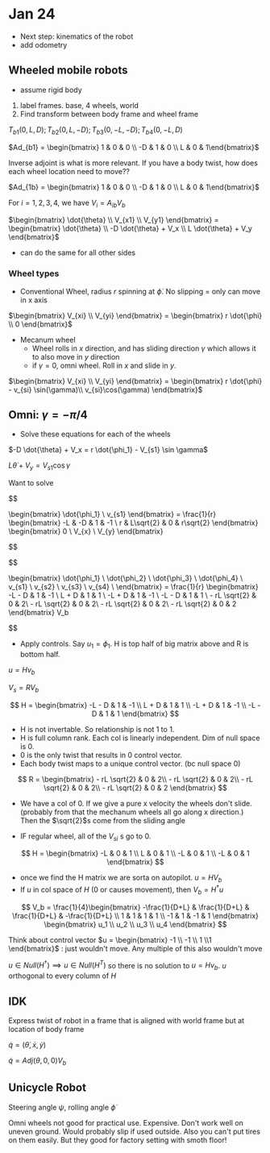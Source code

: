 # Jan 24
* Next step: kinematics of the robot
* add odometry

## Wheeled mobile robots
* assume rigid body
1. label frames. base, 4 wheels, world
2. Find transform between body frame and wheel frame

$T_{b1}(0, L, D); T_{b2}(0, L, -D); T_{b3}(0, -L, -D); T_{b4}(0, -L, D)$


$Ad_{b1} = \begin{bmatrix} 1 & 0 & 0 \\ 
                           -D & 1 & 0 \\ 
                           L & 0 & 1\end{bmatrix}$

Inverse adjoint is what is more relevant.
If you have a body twist, how does each wheel location need to move??

$Ad_{1b} = \begin{bmatrix} 1 & 0 & 0 \\ 
                           -D & 1 & 0 \\ 
                           L & 0 & 1\end{bmatrix}$


For $i = 1,2,3,4$, we have $V_i = A_{ib} V_b$

$\begin{bmatrix} \dot{\theta} \\ 
                  V_{x1} \\ 
                  V_{y1} \end{bmatrix} = 
  \begin{bmatrix} \dot{\theta} \\ 
                  -D \dot{\theta} + V_x \\ 
                  L \dot{\theta} + V_y \end{bmatrix}$

* can do the same for all other sides

### Wheel types
* Conventional Wheel, radius $r$ spinning at $\dot{\phi}$. No slipping = only can move in x axis

$\begin{bmatrix} V_{xi} \\ 
                  V_{yi} \end{bmatrix} = 
  \begin{bmatrix} r \dot{\phi} \\ 
                  0 \end{bmatrix}$


* Mecanum wheel
  * Wheel rolls in $x$ direction, and has sliding direction $\gamma$ which allows it to also move in $y$ direction
  * if $\gamma = 0$, omni wheel. Roll in $x$ and slide in $y$.

$\begin{bmatrix} V_{xi} \\ 
                  V_{yi} \end{bmatrix} = 
  \begin{bmatrix} r \dot{\phi} - v_{si} \sin(\gamma)\\ 
                  v_{si}\cos(\gamma) \end{bmatrix}$


## Omni: $\gamma = -\pi/4$

* Solve these equations for each of the wheels

$-D \dot{\theta} + V_x = r \dot{\phi_1} - V_{s1} \sin \gamma$

$L \dot{\theta} + V_y = V_{s1} \cos \gamma$

Want to solve

$$

\begin{bmatrix} \dot{\phi_1} \\ 
                  v_{s1} \end{bmatrix} 
  = \frac{1}{r}
\begin{bmatrix} -L & -D & 1 & -1 \\ 
                r & L\sqrt{2} & 0 & r\sqrt{2} \end{bmatrix}
\begin{bmatrix} 0 \\
               V_{x} \\ 
                  V_{y} \end{bmatrix}

$$


$$

\begin{bmatrix} \dot{\phi_1} \\ \dot{\phi_2} \\ \dot{\phi_3} \\ \dot{\phi_4} \\
                  v_{s1} \\ v_{s2} \\ v_{s3} \\ v_{s4} \\ \end{bmatrix} 
  = \frac{1}{r}
\begin{bmatrix} -L - D & 1 & -1 \\
                L + D & 1 & 1 \\
                -L + D & 1 & -1 \\
                -L - D & 1 & 1 \\
                - rL \sqrt{2} & 0 & 2\\
                - rL \sqrt{2} & 0 & 2\\
                - rL \sqrt{2} & 0 & 2\\
                - rL \sqrt{2} & 0 & 2
                \end{bmatrix}
V_b

$$


* Apply controls. Say $u_1 = \phi_1$. H is top half of big matrix above and R is bottom half.

$u = H v_b$

$V_s = R V_b$

$$
H = \begin{bmatrix} -L - D & 1 & -1 \\
                L + D & 1 & 1 \\
                -L + D & 1 & -1 \\
                -L - D & 1 & 1 \end{bmatrix}
$$

* H is not invertable. So relationship is not 1 to 1.
* H is full column rank. Each col is linearly independent. Dim of null space is 0.
* 0 is the only twist that results in 0 control vector.
* Each body twist maps to a unique control vector. (bc null space 0)

$$
R = 
\begin{bmatrix} - rL \sqrt{2} & 0 & 2\\
                - rL \sqrt{2} & 0 & 2\\
                - rL \sqrt{2} & 0 & 2\\
                - rL \sqrt{2} & 0 & 2
                \end{bmatrix}
$$

* We have a col of 0. If we give a pure x velocity the wheels don't slide. (probably from that the mechanum wheels all go along x direction.) Then the $\sqrt{2}$s come from the sliding angle


* IF regular wheel, all of the $V_{si}$ s go to 0.

$$
H = \begin{bmatrix} -L & 0 & 1 \\
                     L & 0 & 1 \\
                    -L & 0 & 1 \\
                    -L & 0 & 1 \end{bmatrix}
$$

* once we find the H matrix we are sorta on autopilot. $u = H V_b$
* If $u$ in col space of $H$ (0 or causes movement), then $V_b = H^\dag u$

$$
V_b = \frac{1}{4}\begin{bmatrix} -\frac{1}{D+L} & \frac{1}{D+L} & \frac{1}{D+L} & -\frac{1}{D+L} \\
                     1 & 1 & 1 & 1 \\
                    -1 & 1 & -1 & 1  \end{bmatrix}
    \begin{bmatrix} u_1 \\
                    u_2 \\
                    u_3 \\
                    u_4 \end{bmatrix}      
$$

Think about control vector $u = \begin{bmatrix} -1 \\ -1 \\ 1 \\1 \end{bmatrix}$ : just wouldn't move. Any multiple of this also wouldn't move

$u \in Null(H^\dag) \implies u \in Null(H^T)$ so there is no solution to $u = H v_b$. $u$ orthogonal to every column of $H$


## IDK

Express twist of robot in a frame that is aligned with world frame but at location of body frame

$\dot{q} = (\dot{\theta}, \dot{x}, \dot{y})$

$\dot{q} = Adj(\theta, 0, 0) V_b$


## Unicycle Robot

Steering angle $\psi$, rolling angle $\dot{\phi}$


Omni wheels not good for practical use. Expensive. Don't work well on uneven ground. Would probably slip if used outside. Also you can't put tires on them easily. But they good for factory setting with smoth floor!